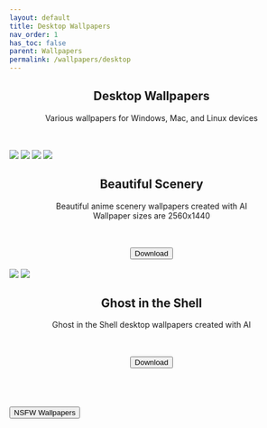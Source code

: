 ```yaml
---
layout: default
title: Desktop Wallpapers
nav_order: 1
has_toc: false
parent: Wallpapers
permalink: /wallpapers/desktop
---
```


<div class="card">
<div class="container">
<h2 class="text-small" style="text-align:center">Desktop Wallpapers</h2>
<p class="text-small" style="text-align:center">Various wallpapers for Windows, Mac, and Linux devices</p>
</div>
</div>
<br />

<!-- 
{: .note }
> {: .opaque }
> 
>
> 
-->

<br />
<div class="card">
<div class="gallery">
<img src="https://the-back-room.info/assets/images/wallpapers/desktop/sfw/Beautiful Scenery/1750480460_3014_34030.png" />
<img src="https://the-back-room.info/assets/images/wallpapers/desktop/sfw/Beautiful Scenery/1750480485_1019_57794.png" />
<img src="https://the-back-room.info/assets/images/wallpapers/desktop/sfw/Beautiful Scenery/1750480504_3865_47983.png" />
<img src="https://the-back-room.info/assets/images/wallpapers/desktop/sfw/Beautiful Scenery/1750480526_725_36644.png" />
</div>
<div class="container">
<h2 class="text-small" style="text-align:center">Beautiful Scenery</h2>
<p class="text-small" style="text-align:center">Beautiful anime scenery wallpapers created with AI<br />Wallpaper sizes are 2560x1440</p><br /><br />
<span class="fs-3">
<div align="center" class="text-small">
<a href="https://gitlab.com/the-back-room/Wallpapers/-/archive/main/Wallpapers-main.zip?path=desktop/SFW/Beautiful-Scenery" target="_blank">
<button type="button" name="button" class="btn">Download</button></a> 
</div>
</span>
</div>
<br />
</div>
<div class="card">
<div class="gallery">
<img src="https://the-back-room.info/assets/images/wallpapers/desktop/sfw/Ghost in the Shell/Wallpaper (1).png">
<img src="https://the-back-room.info/assets/images/wallpapers/desktop/sfw/Ghost in the Shell/Wallpaper (2).png">
</div>
<div class="container">
<h2 class="text-small" style="text-align:center">Ghost in the Shell</h2>
<p class="text-small" style="text-align:center">Ghost in the Shell desktop wallpapers created with AI</p><br /><br />
<span class="fs-3">
<div align="center" class="text-small">
<a href="https://gitlab.com/the-back-room/Wallpapers/-/archive/main/Wallpapers-main.zip?path=desktop/SFW/Ghost-in-the-Shell" target="_blank">
<button type="button" name="button" class="btn">Download</button></a> 
</div>
</span>
<br />
</div>
</div>
<br /><br />
<!-- ////////////////////////////////////////////////////////////////////////////////////////////////////////////////////// -->
<br />
<a href="/wallpapers/desktop/nsfw">
<button type="button" name="button" class="btn">NSFW Wallpapers</button></a> 
<br />
<!-- ////////////////////////////////////////////////////////////////////////////////////////////////////////////////////// -->